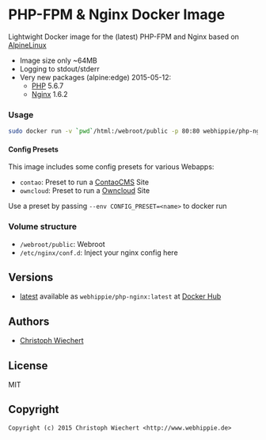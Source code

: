 # PHP-FPM & Nginx Docker Image

Lightwight Docker image for the (latest) PHP-FPM and Nginx based on [AlpineLinux](http://alpinelinux.org)

* Image size only ~64MB
* Logging to stdout/stderr
* Very new packages (alpine:edge) 2015-05-12:
  * [PHP](http://pkgs.alpinelinux.org/package/main/x86/php) 5.6.7
  * [Nginx](http://pkgs.alpinelinux.org/package/main/x86/nginx) 1.6.2


### Usage
```bash
sudo docker run -v `pwd`/html:/webroot/public -p 80:80 webhippie/php-nginx
```

#### Config Presets
This image includes some config presets for various Webapps:

* `contao`: Preset to run a [ContaoCMS](http://contao.org) Site
* `owncloud`: Preset to run a [Owncloud](http://owncloud.org) Site

Use a preset by passing `--env CONFIG_PRESET=<name>` to docker run

### Volume structure

* `/webroot/public`: Webroot
* `/etc/nginx/conf.d`: Inject your nginx config here


## Versions

* [latest](https://github.com/dockhippie/php-nginx/tree/master)
  available as ```webhippie/php-nginx:latest``` at
    [Docker Hub](https://registry.hub.docker.com/u/webhippie/php-nginx/)

## Authors

* [Christoph Wiechert](https://github.com/psi-4ward)


## License

MIT


## Copyright

```
Copyright (c) 2015 Christoph Wiechert <http://www.webhippie.de>
```
